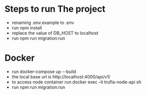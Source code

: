# Steps to run The project
- renaming .env.example to .env
- run npm install
- replace the value of DB_HOST to localhost
- run npm run migration:run


# Docker
- run docker-compose up --build
- the local base url is http://localhost:4000/api/v1/
- to access node container run docker exec -it trufla-node-api sh
- run npm run migration:run
